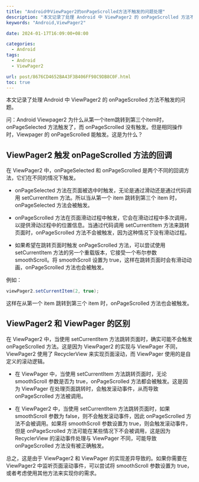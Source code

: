 ```yaml
---
title: "Android中ViewPager2的onPageScrolled方法不触发的问题处理"
description: "本文记录了处理 Android 中 ViewPager2 的 onPageScrolled 方法不触发的问题"
keywords: "Android,ViewPager2"

date: 2024-01-17T16:09:00+08:00

categories:
  - Android
tags:
  - Android
  - ViewPager2

url: post/8676CD4652BA43F3B406FF98C9DB8C0F.html
toc: true
---
```


本文记录了处理 Android 中 ViewPager2 的 onPageScrolled 方法不触发的问题。

<!--More-->

问：Android Viewpager2 为什么从第一个item跳转到第三个item时，onPageSelected  方法触发了，而 onPageScrolled 没有触发。但是相同操作时，Viewpager 的 onPageScrolled 能触发。这是为什么？

## ViewPager2 触发 onPageScrolled 方法的回调

在 ViewPager2 中，onPageSelected 和 onPageScrolled 是两个不同的回调方法，它们在不同的情况下触发。

- onPageSelected 方法在页面被选中时触发，无论是通过滑动还是通过代码调用 setCurrentItem 方法。所以当从第一个 item 跳转到第三个 item 时，onPageSelected 方法会被触发。

- onPageScrolled 方法在页面滑动过程中触发，它会在滑动过程中多次调用，以提供滑动过程中的位置信息。当通过代码调用 setCurrentItem 方法来跳转页面时，onPageScrolled 方法不会被触发，因为这种情况下没有滑动过程。

- 如果希望在跳转页面时触发 onPageScrolled 方法，可以尝试使用 setCurrentItem 方法的另一个重载版本，它接受一个布尔参数 smoothScroll。将 smoothScroll 设置为 true，这样在跳转页面时会有滑动动画，onPageScrolled 方法也会被触发。

例如：

```java
viewPager2.setCurrentItem(2, true);
```

这样在从第一个 item 跳转到第三个 item 时，onPageScrolled 方法也会被触发。

## ViewPager2 和 ViewPager 的区别

在 ViewPager2 中，当使用 setCurrentItem 方法跳转页面时，确实可能不会触发 onPageScrolled 方法。这是因为 ViewPager2 的实现与 ViewPager 不同，ViewPager2 使用了 RecyclerView 来实现页面滚动，而 ViewPager 使用的是自定义的滚动逻辑。

- 在 ViewPager 中，当使用 setCurrentItem 方法跳转页面时，无论 smoothScroll 参数是否为 true，onPageScrolled 方法都会被触发。这是因为 ViewPager 在处理页面跳转时，会触发滚动事件，从而导致 onPageScrolled 方法被调用。

- 在 ViewPager2 中，当使用 setCurrentItem 方法跳转页面时，如果 smoothScroll 参数为 false，则不会触发滚动事件，因此 onPageScrolled 方法不会被调用。如果将 smoothScroll 参数设置为 true，则会触发滚动事件，但是 onPageScrolled 方法可能在某些情况下不会被调用，这是因为 RecyclerView 的滚动事件处理与 ViewPager 不同，可能导致 onPageScrolled 方法没有被正确触发。

总之，这是由于 ViewPager2 和 ViewPager 的实现差异导致的。如果你需要在 ViewPager2 中监听页面滚动事件，可以尝试将 smoothScroll 参数设置为 true，或者考虑使用其他方法来实现你的需求。